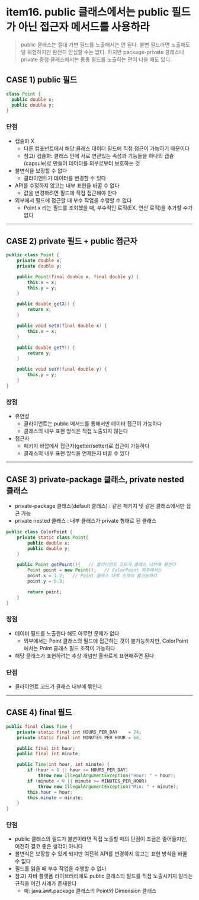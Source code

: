 # item16. public 클래스에서는 public 필드가 아닌 접근자 메서드를 사용하라
> public 클래스는 절대 가변 필드를 노출해서는 안 된다. 불변 필드라면 노출해도 덜 위험하지만 완전히 안심할 수는 없다. 하지만 package-private 클래스나 private 중첩 클래스에서는 종종 필드를 노출하는 편이 나을 때도 있다.

## CASE 1) public 필드
```java
class Point {
  public double x;
  public double y;
}
```

### 단점
- 캡슐화 X
    - 다른 컴포넌트에서 해당 클래스 데이터 필드에 직접 접근이 가능하기 때문이다
    - 참고) 캡슐화: 클래스 안에 서로 연관있는 속성과 기능들을 하나의 캡슐(capsule)로 만들어 데이터를 외부로부터 보호하는 것
- 불변식을 보장할 수 없다
    - 클라이언트가 데이터를 변경할 수 있다
- API를 수정하지 않고는 내부 표현을 바꿀 수 없다
    - 값을 변경하려면 필드에 직접 접근해야 한다
- 외부에서 필드에 접근할 때 부수 작업을 수행할 수 없다
    - Point.x 라는 필드를 조회했을 때, 부수적인 로직(EX. 연산 로직)을 추가할 수가 없다

---

## CASE 2) private 필드 + public 접근자
```java
public class Point {
    private double x;
    private double y;

    public Point(final double x, final double y) {
        this.x = x;
        this.y = y;
    }

    public double getX() {
        return x;
    }

    public void setX(final double x) {
        this.x = x;
    }

    public double getY() {
        return y;
    }

    public void setY(final double y) {
        this.y = y;
    }
}
```

### 장점
- 유연성
    - 클라이언트는 public 메서드를 통해서만 데이터 접근이 가능하다
    - 클래스의 내부 표현 방식은 직접 노출되지 않는다
- 접근자
    - 패키지 바깝에서 접근자(getter/setter)로 접근이 가능하다
    - 클래스의 내부 표현 방식을 언제든지 바꿀 수 있다

---

## CASE 3) private-package 클래스, private nested 클래스
- private-package 클래스(default 클래스) : 같은 패키지 및 같은 클래스에서만 접근 가능
- private nested 클래스 : 내부 클래스가 private 형태로 된 클래스

```java
public class ColorPoint {
    private static class Point{
        public double x;
        public double y;
    }

    public Point getPoint(){   // 클라이언트 코드가 클래스 내부에 묶인다
        Point point = new Point();   // ColorPoint 외부에서는 
        point.x = 1.2;   // Point 클래스 내부 조작이 불가능하다
        point.y = 5.3;

        return point; 
    }
}
```

### 장점
- 데이터 필드를 노출한다 해도 아무런 문제가 없다
    - 외부에서는 Point 클래스의 필드에 접근하는 것이 불가능하지만, ColorPoint에서는 Point 클래스 필드 조작이 가능하다
- 해당 클래스가 표현하려는 추상 개념만 올바르게 표현해주면 된다

### 단점
- 클라이언트 코드가 클래스 내부에 묶인다

---

## CASE 4) final 필드
```java
public final class Time {
    private static final int HOURS_PER_DAY    = 24;
    private static final int MINUTES_PER_HOUR = 60;

    public final int hour;
    public final int minute;

    public Time(int hour, int minute) {
        if (hour < 0 || hour >= HOURS_PER_DAY)
            throw new IllegalArgumentException("Hour: " + hour);
        if (minute < 0 || minute >= MINUTES_PER_HOUR)
            throw new IllegalArgumentException("Min: " + minute);
        this.hour = hour;
        this.minute = minute;
    }
}
```

### 단점
- public 클래스의 필드가 불변이라면 직접 노출할 때의 단점이 조금은 줄어들지만, 여전히 결코 좋은 생각이 아니다
- 불변식은 보장할 수 있게 되지만 여전히 API를 변경하지 않고는 표현 방식을 바꿀 수 없다
- 필드를 읽을 때 부수 작업을 수행할 수 없다
- 참고) 자바 플랫폼 라이브러리에도 public 클래스의 필드를 직접 노출시키지 말라는 규칙을 어긴 사례가 존재한다
    - 예: java.awt.package 클래스의 Point와 Dimension 클래스